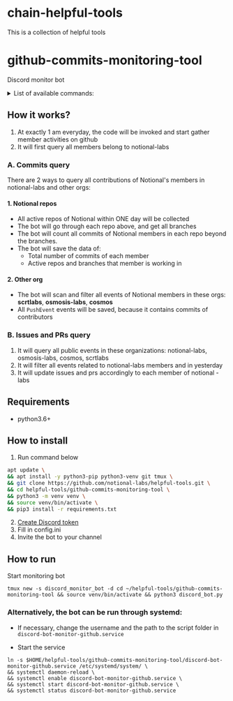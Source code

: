 # chain-helpful-tools
This is a collection of helpful tools

# github-commits-monitoring-tool
Discord monitor bot

<details>
  <summary>List of available commands:</summary>

1. no commands

</details>  

## How it works?
1. At exactly 1 am everyday, the code will be invoked and start gather member activities on github
2. It will first query all members belong to notional-labs

### A. Commits query
There are 2 ways to query all contributions of Notional's members in notional-labs and other orgs:
#### 1. Notional repos
  - All active repos of Notional within ONE day will be collected
  - The bot will go through each repo above, and get all branches
  - The bot will count all commits of Notional members in each repo beyond the branches.
  - The bot will save the data of:
    * Total number of commits of each member
    * Active repos and branches that member is working in
#### 2. Other org
  - The bot will scan and filter all events of Notional members in these orgs: **scrtlabs**, **osmosis-labs**, **cosmos**
  - All `PushEvent` events will be saved, because it contains commits of contributors
### B. Issues and PRs query
1. It will query all public events in these organizations: notional-labs, osmosis-labs, cosmos, scrtlabs
2. It will filter all events related to notional-labs members and in yesterday
3. It will update issues and prs accordingly to each member of notional - labs

## Requirements
- python3.6+  

## How to install  
1. Run command below  
```bash
apt update \
&& apt install -y python3-pip python3-venv git tmux \
&& git clone https://github.com/notional-labs/helpful-tools.git \
&& cd helpful-tools/github-commits-monitoring-tool \
&& python3 -m venv venv \
&& source venv/bin/activate \
&& pip3 install -r requirements.txt
```
2. [Create Discord token](https://github.com/reactiflux/discord-irc/wiki/Creating-a-discord-bot-&-getting-a-token)
3. Fill in config.ini  
4. Invite the bot to your channel

## How to run  
Start monitoring bot
```
tmux new -s discord_monitor_bot -d cd ~/helpful-tools/github-commits-monitoring-tool && source venv/bin/activate && python3 discord_bot.py
```  
  
### Alternatively, the bot can be run through systemd:  
- If necessary, change the username and the path to the script folder in `discord-bot-monitor-github.service`

- Start the service  
```
ln -s $HOME/helpful-tools/github-commits-monitoring-tool/discord-bot-monitor-github.service /etc/systemd/system/ \
&& systemctl daemon-reload \
&& systemctl enable discord-bot-monitor-github.service \
&& systemctl start discord-bot-monitor-github.service \
&& systemctl status discord-bot-monitor-github.service
```  
